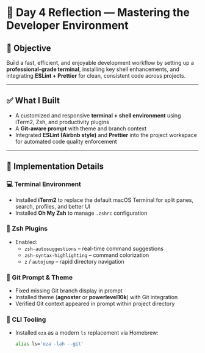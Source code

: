 # 🏀 Day 4 Reflection — Mastering the Developer Environment

## 🎯 Objective

Build a fast, efficient, and enjoyable development workflow by setting up a **professional-grade terminal**, installing key shell enhancements, and integrating **ESLint + Prettier** for clean, consistent code across projects.

---

## ✅ What I Built

- A customized and responsive **terminal + shell environment** using iTerm2, Zsh, and productivity plugins  
- A **Git-aware prompt** with theme and branch context  
- Integrated **ESLint (Airbnb style)** and **Prettier** into the project workspace for automated code quality enforcement

---

## 🔧 Implementation Details

### 💻 Terminal Environment

- Installed **iTerm2** to replace the default macOS Terminal for split panes, search, profiles, and better UI  
- Installed **Oh My Zsh** to manage `.zshrc` configuration

### 🔌 Zsh Plugins

- Enabled:
  - `zsh-autosuggestions` – real-time command suggestions  
  - `zsh-syntax-highlighting` – command colorization  
  - `z` / `autojump` – rapid directory navigation

### 🎨 Git Prompt & Theme

- Fixed missing Git branch display in prompt  
- Installed theme (**agnoster** or **powerlevel10k**) with Git integration  
- Verified Git context appeared in prompt within project directory

### 🔧 CLI Tooling

- Installed `eza` as a modern `ls` replacement via Homebrew:
  ```sh
  alias ls='eza -lah --git'
